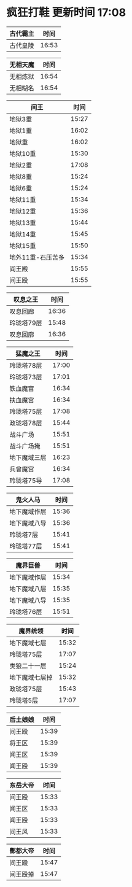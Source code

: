 # 疯狂打鞋 更新时间 17:08

| 古代霸主   | 时间    |
|--------|-------|
| 古代皇陵 | 16:53 |

| 无相天魔   | 时间    |
|--------|-------|
| 无相炼狱 | 16:54 |
| 无相糊名 | 16:54 |

| 间王   | 时间    |
|--------|-------|
| 地狱3重 | 15:27 |
| 地狱1重 | 16:02 |
| 地狱重 | 16:02 |
| 地狱10重 | 15:30 |
| 地狱2重 | 17:08 |
| 地狱8重 | 15:24 |
| 地狱6重 | 15:24 |
| 地狱11重 | 15:34 |
| 地狱12重 | 15:36 |
| 地狱13重 | 15:44 |
| 地狱14重 | 15:45 |
| 地狱15重 | 15:50 |
| 地外11重-石压苦多 | 15:34 |
| 阎王殿 | 15:55 |
| 间王殴 | 15:55 |

| 叹息之王   | 时间    |
|--------|-------|
| 叹息回廊 | 16:36 |
| 玲珑塔79层 | 15:48 |
| 叹息回廓 | 16:36 |

| 猛魔之王   | 时间    |
|--------|-------|
| 玲珑塔78层 | 17:00 |
| 玲珑塔73层 | 17:01 |
| 铁血魔宫 | 16:34 |
| 扶血魔宫 | 16:34 |
| 玲珑塔75层 | 17:08 |
| 政珑塔78层 | 15:44 |
| 战斗广场 | 15:51 |
| 战斗广场掩 | 15:51 |
| 地下魔域三层 | 16:23 |
| 兵曾魔宫 | 16:34 |
| 玲珑塔75导 | 17:08 |

| 鬼火人马   | 时间    |
|--------|-------|
| 地下魔域作层 | 15:36 |
| 地下魔域八导 | 15:36 |
| 玲珑塔7层 | 15:41 |
| 玲珑塔77层 | 15:41 |

| 魔界巨兽   | 时间    |
|--------|-------|
| 地下魔域作层 | 15:34 |
| 地下魔域八层 | 15:35 |
| 地下魔域八导 | 15:35 |
| 玲珑塔76层 | 15:51 |

| 魔界统领   | 时间    |
|--------|-------|
| 地下魔域七层 | 15:32 |
| 玲珑塔75层 | 17:07 |
| 类狼二十一层 | 15:24 |
| 地下魔域七层掉 | 15:32 |
| 政珑塔75层 | 15:43 |
| 玲珑塔5层 | 17:07 |

| 后土娘娘   | 时间    |
|--------|-------|
| 间王殴 | 15:39 |
| 将王区 | 15:39 |
| 闻王区 | 15:39 |
| 闻王殴 | 15:39 |

| 东岳大帝   | 时间    |
|--------|-------|
| 间王殴 | 15:33 |
| 闻王区 | 15:33 |
| 闻王殴 | 15:33 |
| 间王风 | 15:33 |

| 酆都大帝   | 时间    |
|--------|-------|
| 间王殴 | 15:47 |
| 间王殴掉 | 15:47 |